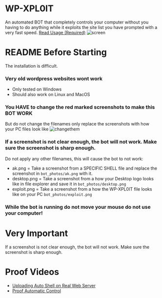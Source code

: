 # WP-XPL0IT
An automated BOT that completely controls your computer without you having to do anything while it exploits the site list you have prompted with a very fast speed.
<a href="#readme-before-starting">Read Usage (Required)</a>
![screen](https://user-images.githubusercontent.com/48758770/159556851-485fc172-a8c3-4903-98a6-6598d6d67e31.jpg)

# README Before Starting
The installation is difficult.
### Very old wordpress websites wont work
- Only tested on Windows
- Should also work on Linux and MacOS<br>
### You HAVE to change the red marked screenshots to make this BOT WORK
But do not change the filenames only replace the screenshots with how your PC files look like
![changethem](https://user-images.githubusercontent.com/48758770/159557338-a6aeb6a6-964a-4145-9a88-c38b646c75f2.png)
### If a screenshot is not clear enough, the bot will not work. Make sure the screenshot is sharp enough.
Do not apply any other filenames, this will cause the bot to not work:
- ak.png =  Take a screenshot from a SPECIFIC SHELL file and replace the screenshot in ``bot_photos/ak.png`` with it. 
- desktop.png =  Take a screenshot from a how your Desktop logo looks like in file explorer and save it in ``bot_photos/desktop.png``
- exploit.png =  Take a screenshot from a how the WP-XPL0IT file looks like on your PC ``bot_photos/exploit.png``

### While the bot is running do not move your mouse do not use your computer!
# Very Important
If a screenshot is not clear enough, the bot will not work. Make sure the screenshot is sharp enough.

# Proof Videos
- <a href="">Uploading Auto Shell on Real Web Server</a>
- <a href="https://www.youtube.com/watch?v=gRa8VPdotDc">Proof Automatic Control</a>
